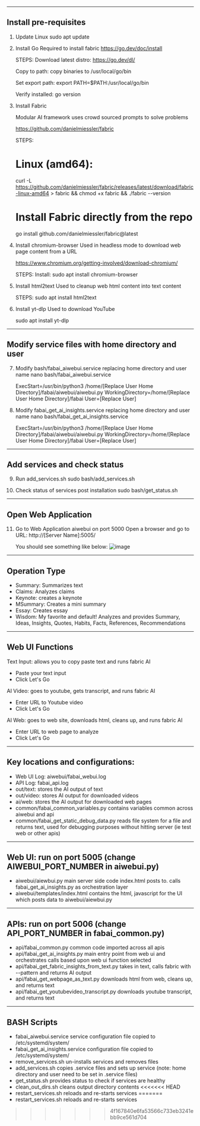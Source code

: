 
--------------------------------------------
Install pre-requisites
--------------------------------------------
1. Update Linux
    sudo apt update

2. Install Go
    Required to install fabric
    https://go.dev/doc/install

    STEPS:
    Download latest distro:
    https://go.dev/dl/

    Copy to path:
    copy binaries to /usr/local/go/bin

    Set export path:
    export PATH=$PATH:/usr/local/go/bin

    Verify installed:
    go version

3. Install Fabric

    Modular AI framework uses crowd sourced prompts to solve problems 

    https://github.com/danielmiessler/fabric

    STEPS:
    # Linux (amd64): 
    curl -L https://github.com/danielmiessler/fabric/releases/latest/download/fabric-linux-amd64 > fabric && chmod +x fabric && ./fabric --version

    # Install Fabric directly from the repo
    go install github.com/danielmiessler/fabric@latest

4. Install chromium-browser
    Used in headless mode to download web page content from a URL

    https://www.chromium.org/getting-involved/download-chromium/

    STEPS:
    Install:
    sudo apt install chromium-browser

5. Install html2text
    Used to cleanup web html content into text content

    STEPS:
    sudo apt install html2text

6. Install yt-dlp
    Used to download YouTube 

    sudo apt install yt-dlp

--------------------------------------------
Modify service files with home directory and user
--------------------------------------------
7. Modify bash/fabai_aiwebui.service replacing home directory and user name
    nano bash/fabai_aiwebui.service

    ExecStart=/usr/bin/python3 /home/[Replace User Home Directory]/fabai/aiwebui/aiwebui.py
    WorkingDirectory=/home/[Replace User Home Directory]/fabai
    User=[Replace User]

8. Modify fabai_get_ai_insights.service replacing home directory and user name
    nano bash/fabai_get_ai_insights.service

    ExecStart=/usr/bin/python3 /home/[Replace User Home Directory]/fabai/aiwebui/aiwebui.py
    WorkingDirectory=/home/[Replace User Home Directory]/fabai
    User=[Replace User]

--------------------------------------------
Add services and check status
--------------------------------------------

9. Run add_services.sh
    sudo bash/add_services.sh

10. Check status of services post installation
    sudo bash/get_status.sh

--------------------------------------------
Open Web Application
--------------------------------------------

11. Go to Web Application aiwebui on port 5000
    Open a browser and go to URL:  http://[Server Name]:5005/

    You should see something like below:
![image](https://github.com/user-attachments/assets/b856a4cf-d24d-4422-b68a-61616f0ceee2)


--------------------------------------------
Operation Type
--------------------------------------------

- Summary:  Summarizes text
- Claims:  Analyzes claims
- Keynote: creates a keynote
- MSummary: Creates a mini summary
- Essay: Creates essay
- Wisdom: My favorite and default!  Analyzes and provides Summary, Ideas, Insights, Quotes, Habits, Facts, References, Recommendations


--------------------------------------------
Web UI Functions
--------------------------------------------

Text Input: allows you to copy paste text and runs fabric AI
- Paste your text input
- Click Let's Go

AI Video: goes to youtube, gets transcript, and runs fabric AI
- Enter URL to Youtube video
- Click Let's Go

AI Web: goes to web site, downloads html, cleans up, and runs fabric AI
- Enter URL to web page to analyze
- Click Let's Go
  
--------------------------------------------
Key locations and configurations:
--------------------------------------------

- Web UI Log: aiwebui/fabai_webui.log
- API Log: fabai_api.log
- out/text: stores the AI output of text
- out/video: stores AI output for downloaded videos
- ai/web: stores the AI output for downloaded web pages
- common/fabai_common_variables.py contains variables common across aiwebui and api
- common/fabai_get_static_debug_data.py reads file system for a file and returns text, used for debugging purposes without hitting server (ie test web or other apis)

--------------------------------------------
Web UI: run on port 5005 (change AIWEBUI_PORT_NUMBER in aiwebui.py)
--------------------------------------------
- aiwebui/aiewbui.py main server side code index.html posts to.  calls fabai_get_ai_insights.py as orchestration layer
- aiwebui/templates/index.html contains the html, javascript for the UI which posts data to  aiwebui/aiewbui.py

--------------------------------------------
APIs: run on port 5006 (change API_PORT_NUMBER in fabai_common.py)
--------------------------------------------
- api/fabai_common.py common code imported across all apis
- api/fabai_get_ai_insights.py main entry point from web ui and orchestrates calls based upon web ui function selected
- api/fabai_get_fabric_insights_from_text.py takes in text, calls fabric with --pattern and returns AI output
- api/fabai_get_webpage_as_text.py downloads html from web, cleans up, and returns text
- api/fabai_get_youtubevideo_transcript.py downloads youtube transcript, and returns text

--------------------------------------------
BASH Scripts
--------------------------------------------
- fabai_aiwebui.service service configuration file copied to /etc/systemd/system/
- fabai_get_ai_insights.service configuration file copied to /etc/systemd/system/
- remove_services.sh un-installs services and removes files
- add_services.sh copies .service files and sets up service (note: home directory and user need to be set in .service files)
- get_status.sh provides status to check if services are healthy
- clean_out_dirs.sh cleans output directory contents
<<<<<<< HEAD
- restart_services.sh reloads and re-starts services
=======
- restart_services.sh reloads and re-starts services
>>>>>>> 4f167840e6fa53566c733eb3241ebb9ce561d704
